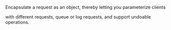 
Encapsulate a request as an object, thereby letting you parameterize clients 

with different requests, queue or log requests, and support undoable operations.
